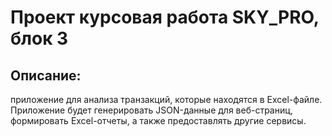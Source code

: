 # Проект курсовая работа SKY_PRO, блок 3

## Описание:

приложение для анализа транзакций, которые находятся в Excel-файле. Приложение будет генерировать JSON-данные для 
веб-страниц, формировать Excel-отчеты, а также предоставлять другие сервисы.
